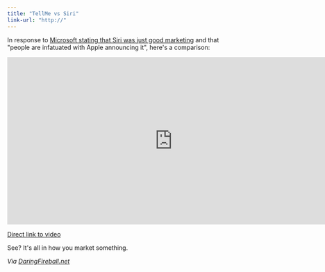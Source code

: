 ```yaml
---
title: "TellMe vs Siri"
link-url: "http://"
---
```

<p>In response to <a href="http://9to5mac.com/2011/11/23/microsoft-exec-siri-is-nothing-special-weve-had-it-for-over-a-year/">Microsoft stating that Siri was just good marketing</a> and that "people are infatuated with Apple announcing it", here's a comparison:</p>
<p><iframe width="759" height="386" src="http://www.youtube.com/embed/SHoukZpMhDE" frameborder="0" allowfullscreen></iframe></p>
<p><a href="http://www.youtube.com/watch?v=SHoukZpMhDE">Direct link to video</a></p>
<p>See? It's all in how you market something.</p>
<p><em>Via <a href="http://daringfireball.net/linked/2011/11/25/tellme-vs-siri">DaringFireball.net</a></em></p>

